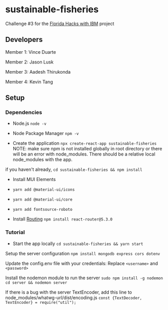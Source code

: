# sustainable-fisheries
Challenge #3 for the [Florida Hacks with IBM](https://floridahackswithibm.bemyapp.com/) project

## Developers
Member 1: Vince Duarte

Member 2: Jason Lusk

Member 3: Aadesh Thirukonda

Member 4: Kevin Tang

## Setup
### Dependencies

- Node.js
``` node -v ```

- Node Package Manager
``` npm -v ```

- Create the application
``` npx create-react-app sustainable-fisheries ```
NOTE: make sure npm is not installed globally in root directory or there will be an error with node_modules. There should be a relative local node_modules with the app.

if you haven't already, 
``` cd sustainable-fisheries && npm install ```

- Install MUI Elements
- ``` yarn add @material-ui/icons ```
- ``` yarn add @material-ui/core ```
- ``` yarn add fontsource-roboto ```



- Install [Routing](https://reactrouter.com/web/guides/quick-start)
``` npm install react-router@5.3.0 ```

### Tutorial

- Start the app locally
``` cd sustainable-fisheries && yarn start ```

Setup the server configuration
``` npm install mongodb express cors dotenv ```

Update the config.env file with your credentials:
Replace ``` <username> ``` and ``` <password> ```

Install the nodemon module to run the server
``` sudo npm install -g nodemon ```
``` cd server && nodemon server ```

If there is a bug with the server TextEncoder, add this line to node_modules/whatwg-url/dist/encoding.js
``` const {TextDecoder, TextEncoder} = require("util"); ```
